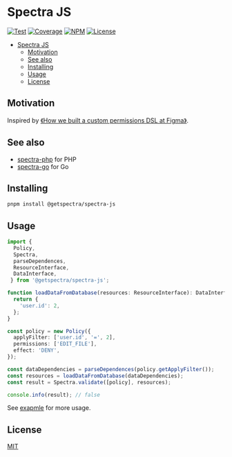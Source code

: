 # Spectra JS

[![Test](https://github.com/getspectra/spectra-js/actions/workflows/test.yml/badge.svg)](.github/workflows/test.yml) [![Coverage](https://getspectra.github.io/spectra-js/coverage/badges.svg)](https://getspectra.github.io/spectra-js/coverage/lcov-report/index.html) [![NPM](https://img.shields.io/npm/v/spectra-js.svg)](https://www.npmjs.com/package/spectra-js) [![License](https://img.shields.io/github/license/getspectra/spectra-js)](./LICENSE)

- [Spectra JS](#spectra-js)
  - [Motivation](#motivation)
  - [See also](#see-also)
  - [Installing](#installing)
  - [Usage](#usage)
  - [License](#license)

## Motivation

Inspired by [《How we built a custom permissions DSL at Figma》](https://www.figma.com/blog/how-we-rolled-out-our-own-permissions-dsl-at-figma).

## See also

- [spectra-php](https://github.com/getspectra/spectra-php) for PHP
- [spectra-go](https://github.com/getspectra/spectra-go) for Go

## Installing

```bash
pnpm install @getspectra/spectra-js
```

## Usage

```ts
import {
  Policy,
  Spectra,
  parseDependences,
  ResourceInterface,
  DataInterface,
 } from '@getspectra/spectra-js';

function loadDataFromDatabase(resources: ResourceInterface): DataInterface {
  return {
    'user.id': 2,
  };
}

const policy = new Policy({
  applyFilter: ['user.id', '=', 2],
  permissions: ['EDIT_FILE'],
  effect: 'DENY',
});

const dataDependencies = parseDependences(policy.getApplyFilter());
const resources = loadDataFromDatabase(dataDependencies);
const result = Spectra.validate([policy], resources);

console.info(result); // false
```

See [exapmle](./example/) for more usage.

## License

[MIT](./LICENSE)
